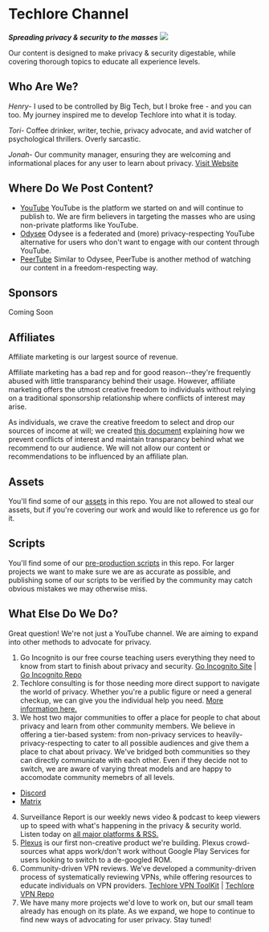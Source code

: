 # Techlore Channel
***Spreading privacy & security to the masses***
<img src="https://github.com/techlore-official/YT-channel/blob/master/Assets/Cover%20art.JPG">

Our content is designed to make privacy & security digestable, while covering thorough topics to educate all experience levels.

## Who Are We?
*Henry*- I used to be controlled by Big Tech, but I broke free - and you can too. My journey inspired me to develop Techlore into what it is today.

*Tori*- Coffee drinker, writer, techie, privacy advocate, and avid watcher of psychological thrillers. Overly sarcastic.

*Jonah*- Our community manager, ensuring they are welcoming and informational places for any user to learn about privacy. [Visit Website](https://jonaharagon.com/)

## Where Do We Post Content?

- [YouTube](https://youtube.com/techlore) YouTube is the platform we started on and will continue to publish to. We are firm believers in targeting the masses who are using non-private platforms like YouTube. 
- [Odysee](https://odysee.com/@techlore:3) Odysee is a federated and (more) privacy-respecting YouTube alternative for users who don't want to engage with our content through YouTube.
- [PeerTube](https://bitcointv.com/c/techlore/videos) Similar to Odysee, PeerTube is another method of watching our content in a freedom-respecting way.

## Sponsors
Coming Soon

## Affiliates
Affiliate marketing is our largest source of revenue. 

Affiliate marketing has a bad rep and for good reason--they're frequently abused with little transparancy behind their usage. However, affiliate marketing offers the utmost creative freedom to individuals without relying on a traditional sponsorship relationship where conflicts of interest may arise.

As individuals, we crave the creative freedom to select and drop our sources of income at will; we created [this document](https://github.com/techlore/YT-channel/blob/master/affiliates.md) explaining how we prevent conflicts of interest and maintain transparancy behind what we recommend to our audience. We will not allow our content or recommendations to be influenced by an affiliate plan.

## Assets
You'll find some of our [assets](https://github.com/techlore/channel-content/tree/master/Assets) in this repo. You are not allowed to steal our assets, but if you're covering our work and would like to reference us go for it. 

## Scripts
You'll find some of our [pre-production scripts](https://github.com/techlore/channel-content/tree/master/Scripts) in this repo. For larger projects we want to make sure we are as accurate as possible, and publishing some of our scripts to be verified by the community may catch obvious mistakes we may otherwise miss.

## What Else Do We Do?
Great question! We're not just a YouTube channel. We are aiming to expand into other methods to advocate for privacy. 
1. Go Incognito is our free course teaching users everything they need to know from start to finish about privacy and security. [Go Incognito Site](https://techlore.tech/goincognito.html) | [Go Incognito Repo](https://github.com/techlore/go-incognito)
2. Techlore consulting is for those needing more direct support to navigate the world of privacy. Whether you're a public figure or need a general checkup, we can give you the individual help you need. [More information here.](https://techlore.tech/consulting.html)
3. We host two major communities to offer a place for people to chat about privacy and learn from other community members. We believe in offering a tier-based system: from non-privacy services to heavily-privacy-respecting to cater to all possible audiences and give them a place to chat about privacy. We've bridged both communities so they can directly communicate with each other. Even if they decide not to switch, we are aware of varying threat models and are happy to accomodate community memebrs of all levels.
 * [Discord](https://discord.gg/74WhF9C)
 * [Matrix](https://matrix.to/#/+techlore-official:matrix.org)

4. Surveillance Report is our weekly news video & podcast to keep viewers up to speed with what's happening in the privacy & security world. Listen today on [all major platforms & RSS.](https://techlore.tech/sr.html)
5. [Plexus](https://plexus.techlore.tech) is our first non-creative product we're building. Plexus crowd-sources what apps work/don't work without Google Play Services for users looking to switch to a de-googled ROM.
6. Community-driven VPN reviews. We’ve developed a community-driven process of systematically reviewing VPNs, while offering resources to educate individuals on VPN providers. [Techlore VPN ToolKit](https://techlore.tech/vpn.html) | [Techlore VPN Repo](https://github.com/techlore-official/VPN-reviews)
7. We have many more projects we'd love to work on, but our small team already has enough on its plate. As we expand, we hope to continue to find new ways of advocating for user privacy. Stay tuned!
